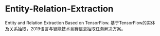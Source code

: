# Entity-Relation-Extraction
Entity and Relation Extraction Based on TensorFlow. 基于TensorFlow的实体及关系抽取，2019语言与智能技术竞赛信息抽取任务解决方案。
